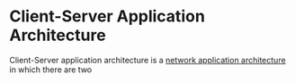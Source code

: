 # Client-Server Application Architecture

Client-Server application architecture is
a [network application architecture](network.md) in which there are two 